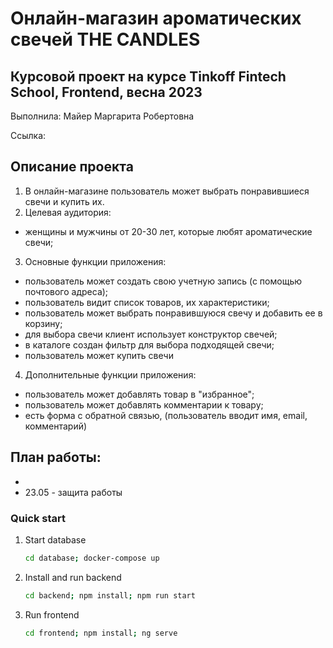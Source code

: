 # Онлайн-магазин ароматических свечей **THE CANDLES**
## Курсовой проект на курсе Tinkoff Fintech School, Frontend, весна 2023

Выполнила: Майер Маргарита Робертовна

Ссылка:

## Описание проекта
1. В онлайн-магазине пользователь может выбрать понравившиеся свечи и купить их.
2. Целевая аудитория: 
  - женщины и мужчины от 20-30 лет, которые любят ароматические свечи;
3. Основные функции приложения:
  - пользователь может создать свою учетную запись (с помощью почтового адреса);
  - пользователь видит список товаров, их характеристики; 
  - пользователь может выбрать понравившуюся свечу и добавить ее в корзину;
  - для выбора свечи клиент использует конструктор  свечей;
  - в каталоге создан фильтр для выбора подходящей свечи; 
  - пользователь может купить свечи
4. Дополнительные функции приложения:
  - пользователь может добавлять товар в "избранное";
  - пользователь может добавлять комментарии к товару; 
  - есть форма с обратной связью, (пользователь вводит имя, email, комментарий)

## План работы:
  -
  - 23.05 - защита работы
  
  
  ### Quick start

1. Start database

   ```bash
   cd database; docker-compose up
   ```

2. Install and run backend

   ```bash
   cd backend; npm install; npm run start
   ```

3. Run frontend

   ```bash
   cd frontend; npm install; ng serve
   ```
  
